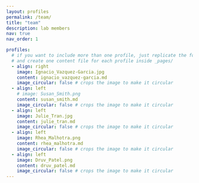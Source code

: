 ```yaml
---
layout: profiles
permalink: /team/
title: "team"
description: lab members
nav: true
nav_order: 1

profiles:
  # if you want to include more than one profile, just replicate the following block
  # and create one content file for each profile inside _pages/
  - align: right
    image: Ignacio_Vazquez-Garcia.jpg
    content: ignacio_vazquez-garcia.md
    image_circular: false # crops the image to make it circular
  - align: left
    # image: Susan_Smith.png
    content: susan_smith.md
    image_circular: false # crops the image to make it circular
  - align: left
    image: Julie_Tran.jpg
    content: julie_tran.md
    image_circular: false # crops the image to make it circular
  - align: left
    image: Rhea_Malhotra.png
    content: rhea_malhotra.md
    image_circular: false # crops the image to make it circular
  - align: left
    image: Druv_Patel.png
    content: druv_patel.md
    image_circular: false # crops the image to make it circular
---
```

